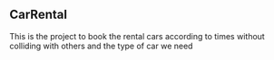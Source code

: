 ## CarRental
This is the project to book the rental cars according to times without colliding with others and the type of car we need
